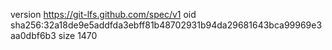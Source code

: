 version https://git-lfs.github.com/spec/v1
oid sha256:32a18de9e5addfda3ebff81b48702931b94da29681643bca99969e3aa0dbf6b3
size 1470
